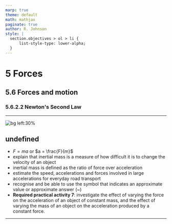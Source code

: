```yaml
---
marp: true
theme: default
math: mathjax
paginate: true
author: R. Johnson
style: |
  section.objectives > ol > li {
      list-style-type: lower-alpha;
  }
---
```


# 5 Forces
## 5.6 Forces and motion
### 5.6.2.2 Newton's Second Law

---

<!-- _class: objectives -->

![bg left:30%](https://images.unsplash.com/photo-1492962827063-e5ea0d8c01f5?ixlib=rb-4.0.3&ixid=MnwxMjA3fDB8MHxwaG90by1wYWdlfHx8fGVufDB8fHx8&auto=format&fit=crop&w=2121&q=80)
## undefined


- $F = ma$ or $a = \frac{F}{m}$
- explain that inertial mass is a measure of how difficult it is to change the velocity of an object
- inertial mass is defined as the ratio of force over acceleration
- estimate the speed, accelerations and forces involved in large accelerations for everyday road transport
- recognise and be able to use the symbol that indicates an approximate value or approximate answer (&#126;)
- **Required practical activity 7**: investigate the effect of varying the force on the acceleration of an object of constant mass, and the effect of varying the mass of an object on the acceleration produced by a constant force.



---